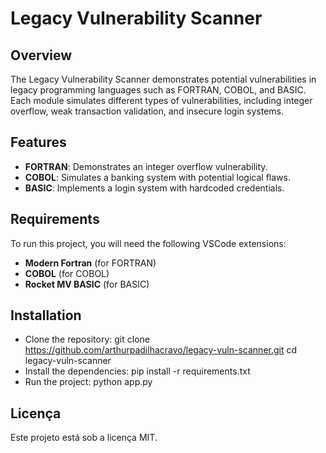 # Legacy Vulnerability Scanner

## Overview
The Legacy Vulnerability Scanner demonstrates potential vulnerabilities in legacy programming languages such as FORTRAN, COBOL, and BASIC. Each module simulates different types of vulnerabilities, including integer overflow, weak transaction validation, and insecure login systems.

## Features
- **FORTRAN**: Demonstrates an integer overflow vulnerability.
- **COBOL**: Simulates a banking system with potential logical flaws.
- **BASIC**: Implements a login system with hardcoded credentials.

## Requirements
To run this project, you will need the following VSCode extensions:
- **Modern Fortran** (for FORTRAN)
- **COBOL** (for COBOL)
- **Rocket MV BASIC** (for BASIC)

## Installation
- Clone the repository:
   git clone https://github.com/arthurpadilhacravo/legacy-vuln-scanner.git
   cd legacy-vuln-scanner
- Install the dependencies:
   pip install -r requirements.txt
- Run the project:
   python app.py

## Licença
Este projeto está sob a licença MIT.